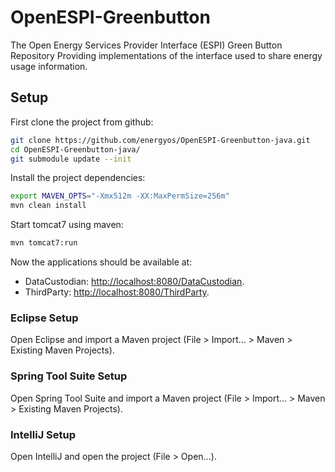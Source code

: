 OpenESPI-Greenbutton
======================

The Open Energy Services Provider Interface (ESPI) Green Button Repository Providing implementations of the interface used to share energy usage information.

## Setup

First clone the project from github:

```bash
git clone https://github.com/energyos/OpenESPI-Greenbutton-java.git
cd OpenESPI-Greenbutton-java/
git submodule update --init
```

Install the project dependencies:

```bash
export MAVEN_OPTS="-Xmx512m -XX:MaxPermSize=256m"
mvn clean install
```

Start tomcat7 using maven:

```bash
mvn tomcat7:run
```

Now the applications should be available at:
 - DataCustodian: [http://localhost:8080/DataCustodian](http://localhost:8080/DataCustodian).
 - ThirdParty: [http://localhost:8080/ThirdParty](http://localhost:8080/ThirdParty).

### Eclipse Setup

Open Eclipse and import a Maven project (File > Import... > Maven > Existing Maven Projects).

### Spring Tool Suite Setup

Open Spring Tool Suite and import a Maven project (File > Import... > Maven > Existing Maven Projects).

### IntelliJ Setup

Open IntelliJ and open the project (File > Open...).
